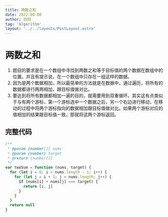 ```yaml
---
title: 两数之和
date: 2022-08-08
author: 向阳
tag: 'Algorithm'
layout: '../../layouts/PostLayout.astro'
---
```


# 两数之和

1. 题目的要求是在一个数组中寻找到两数之和等于目标值的两个数据在数组中的位置。并且有提示说，在一个数组中只存在一组这样的数据。
2. 因为是两个数据相加，所以最简单的方法就是在数据中，通过遍历，将所有的数据都进行两两相加，跟目标值做对比。
3. 要达到将所有数据都相加一遍的目的，就需要用到双重循环。其实这有点类似于与有两个游标，第一个游标选中一个数据之后，另一个右边进行移动，在移动的过程中将两个游标指向的数据相加跟目标值做对比。如果两个游标对应的值相加的结果跟目标值一致，那就将这两个游标返回。

## 完整代码

```javascript
/**
 * @param {number[]} nums
 * @param {number} target
 * @return {number[]}
 */
var twoSum = function (nums, target) {
  for (let i = 0; i < nums.length - 1; i++) {
    for (let j = i + 1; j < nums.length; j++) {
      if (nums[i] + nums[j] === target) {
        return [i, j]
      }
    }
  }
  return null
}
```
